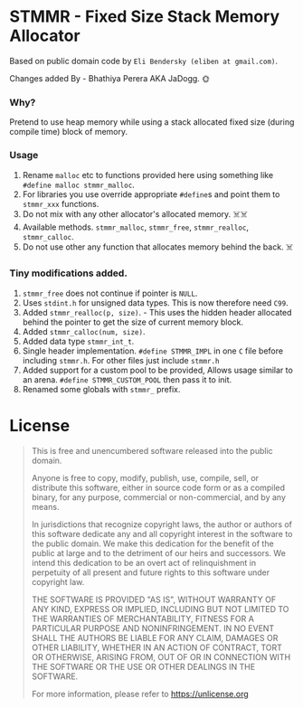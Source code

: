 # STMMR - Fixed Size Stack Memory Allocator

Based on public domain code by `Eli Bendersky (eliben at gmail.com)`.

Changes added By - Bhathiya Perera AKA JaDogg. 🌞

### Why?

Pretend to use heap memory while using a stack allocated fixed size (during compile time) block of memory.

### Usage

1. Rename `malloc` etc to functions provided here using something like `#define malloc stmmr_malloc`.
2. For libraries you use override appropriate `#define`s and point them to `stmmr_xxx` functions.
3. Do not mix with any other allocator's allocated memory. ☠️☠️
4. Available methods. `stmmr_malloc`, `stmmr_free`, `stmmr_realloc`, `stmmr_calloc`.
5. Do not use other any function that allocates memory behind the back. ☠️

### Tiny modifications added.

1. `stmmr_free` does not continue if pointer is `NULL`.
2. Uses `stdint.h` for unsigned data types. This is now therefore need `C99`.
3. Added `stmmr_realloc(p, size)`. - This uses the hidden header allocated behind the pointer to get the size of current
   memory block.
4. Added `stmmr_calloc(num, size)`.
5. Added data type `stmmr_int_t`.
6. Single header implementation. `#define STMMR_IMPL` in one `C` file before including `stmmr.h`. For other files just
   include `stmmr.h`
7. Added support for a custom pool to be provided, Allows usage similar to an arena. `#define STMMR_CUSTOM_POOL` then
   pass it to init.
8. Renamed some globals with `stmmr_` prefix.

# License

> This is free and unencumbered software released into the public domain.
>
> Anyone is free to copy, modify, publish, use, compile, sell, or
> distribute this software, either in source code form or as a compiled
> binary, for any purpose, commercial or non-commercial, and by any
> means.
>
> In jurisdictions that recognize copyright laws, the author or authors
> of this software dedicate any and all copyright interest in the
> software to the public domain. We make this dedication for the benefit
> of the public at large and to the detriment of our heirs and
> successors. We intend this dedication to be an overt act of
> relinquishment in perpetuity of all present and future rights to this
> software under copyright law.
>
> THE SOFTWARE IS PROVIDED "AS IS", WITHOUT WARRANTY OF ANY KIND,
> EXPRESS OR IMPLIED, INCLUDING BUT NOT LIMITED TO THE WARRANTIES OF
> MERCHANTABILITY, FITNESS FOR A PARTICULAR PURPOSE AND NONINFRINGEMENT.
> IN NO EVENT SHALL THE AUTHORS BE LIABLE FOR ANY CLAIM, DAMAGES OR
> OTHER LIABILITY, WHETHER IN AN ACTION OF CONTRACT, TORT OR OTHERWISE,
> ARISING FROM, OUT OF OR IN CONNECTION WITH THE SOFTWARE OR THE USE OR
> OTHER DEALINGS IN THE SOFTWARE.
>
> For more information, please refer to <https://unlicense.org>
